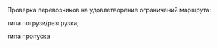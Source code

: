 Проверка перевозчиков на удовлетворение ограничений маршрута: 

типа погрузи/разгрузки;

типа пропуска